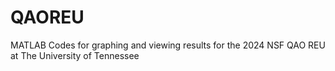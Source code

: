 # QAOREU
MATLAB Codes for graphing and viewing results for the 2024 NSF QAO REU at The University of Tennessee
